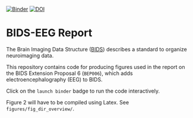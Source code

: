 [![Binder](https://mybinder.org/badge.svg)](https://mybinder.org/v2/gh/sappelhoff/bids_eeg_report/master)
[![DOI](https://zenodo.org/badge/141053657.svg)](https://zenodo.org/badge/latestdoi/141053657)

BIDS-EEG Report
===============

The Brain Imaging Data Structure ([BIDS](http://bids.neuroimaging.io/))
describes a standard to organize neuroimaging data.

This repository contains code for producing figures used in the report on the
BIDS Extension Proposal 6 (`BEP006`), which adds electroencephalography (EEG)
to BIDS.

Click on the `launch binder` badge to run the code interactively.

Figure 2 will have to be compiled using Latex. See `figures/fig_dir_overview/`.
